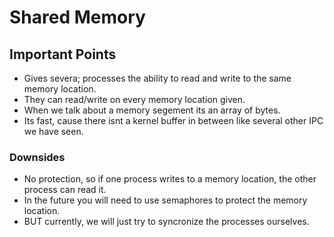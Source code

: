 # Shared Memory

## Important Points

- Gives severa; processes the ability to read and write to the same memory location.
- They can read/write on every memory location given.
- When we talk about a memory segement its an array of bytes.
- Its fast, cause there isnt a kernel buffer in between like several other IPC we have seen.

### Downsides
- No protection, so if one process writes to a memory location, the other process can read it.
- In the future you will need to use semaphores to protect the memory location.
- BUT currently, we will just try to syncronize the processes ourselves.